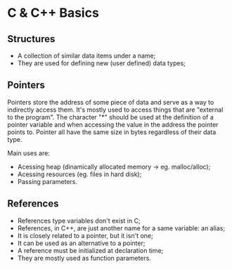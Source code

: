 # C & C++ Basics

## Structures

- A collection of similar data items under a name;
- They are used for defining new (user defined) data types;

## Pointers

Pointers store the address of some piece of data and serve as a way to indirectly access them.
It's mostly used to access things that are "external to the program".
The character "\*" should be used at the definition of a pointer variable and when accessing the value in the address the pointer points to.
Pointer all have the same size in bytes regardless of their data type.

Main uses are:
- Acessing heap (dinamically allocated memory -> eg. malloc/alloc);
- Acessing resources (eg. files in hard disk);
- Passing parameters.

## References

- References type variables don't exist in C;
- References, in C++, are just another name for a same variable: an alias;
- It is closely related to a pointer, but it isn't one;
- It can be used as an alternative to a pointer;
- A reference must be initialized at declaration time;
- They are mostly used as function parameters.
